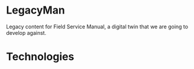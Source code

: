 # LegacyMan
Legacy content for Field Service Manual, a digital twin that we are going to develop against.

# Technologies